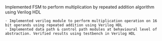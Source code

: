 Implemented FSM to perform multiplication by repeated addition algorithm using Verilog HDL

    ◦ Implemented verilog module to perform multiplication operation on 16 bit operands using repeated addition using Verilog HDL
    ◦ Implemented data path & control path modules at behavioural level of abstraction. Verified results using testbench in Verilog HDL
